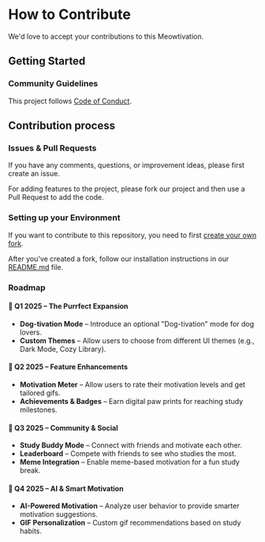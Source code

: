 # How to Contribute

We'd love to accept your contributions to this Meowtivation.

## Getting Started


### Community Guidelines

This project follows [Code of Conduct](CODE_OF_CONDUCT.md).

## Contribution process

### Issues & Pull Requests

If you have any comments, questions, or improvement ideas, please first create an issue. 

For adding features to the project, please fork our project and then use a Pull Request to add the code.

### Setting up your Environment

If you want to contribute to this repository, you need to first [create your own fork](https://docs.github.com/en/).

After you've created a fork, follow our installation instructions in our [README.md](https://github.com/ossd-s25/Meowtivation/blob/main/README.md) file.

### Roadmap

#### 📅 Q1 2025 – The Purrfect Expansion
-  **Dog-tivation Mode** – Introduce an optional "Dog-tivation" mode for dog lovers.
-  **Custom Themes** – Allow users to choose from different UI themes (e.g., Dark Mode, Cozy Library).

#### 📅 Q2 2025 – Feature Enhancements
-  **Motivation Meter** – Allow users to rate their motivation levels and get tailored gifs.
-  **Achievements & Badges** – Earn digital paw prints for reaching study milestones.

#### 📅 Q3 2025 – Community & Social
-  **Study Buddy Mode** – Connect with friends and motivate each other.
-  **Leaderboard** – Compete with friends to see who studies the most.
-  **Meme Integration** – Enable meme-based motivation for a fun study break.

#### 📅 Q4 2025 – AI & Smart Motivation
-  **AI-Powered Motivation** – Analyze user behavior to provide smarter motivation suggestions.
-  **GIF Personalization** – Custom gif recommendations based on study habits.